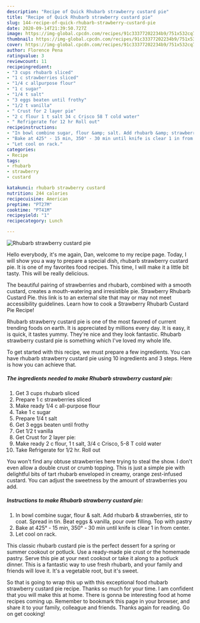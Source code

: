 ```yaml
---
description: "Recipe of Quick Rhubarb strawberry custard pie"
title: "Recipe of Quick Rhubarb strawberry custard pie"
slug: 144-recipe-of-quick-rhubarb-strawberry-custard-pie
date: 2020-09-14T21:39:50.727Z
image: https://img-global.cpcdn.com/recipes/91c33377202234b9/751x532cq70/rhubarb-strawberry-custard-pie-recipe-main-photo.jpg
thumbnail: https://img-global.cpcdn.com/recipes/91c33377202234b9/751x532cq70/rhubarb-strawberry-custard-pie-recipe-main-photo.jpg
cover: https://img-global.cpcdn.com/recipes/91c33377202234b9/751x532cq70/rhubarb-strawberry-custard-pie-recipe-main-photo.jpg
author: Florence Pena
ratingvalue: 3
reviewcount: 11
recipeingredient:
- "3 cups rhubarb sliced"
- "1 c strawberries sliced"
- "1/4 c allpurpose flour"
- "1 c sugar"
- "1/4 t salt"
- "3 eggs beaten until frothy"
- "1/2 t vanilla"
- " Crust for 2 layer pie"
- "2 c flour 1 t salt 34 c Crisco 58 T cold water"
- " Refrigerate for 12 hr Roll out"
recipeinstructions:
- "In bowl combine sugar, flour &amp; salt. Add rhubarb &amp; strawberries, stir to coat. Spread in tin. Beat eggs &amp; vanilla, pour over filling. Top with pastry"
- "Bake at 425° - 15 min, 350° - 30 min until knife is clear 1 in from center."
- "Let cool on rack."
categories:
- Recipe
tags:
- rhubarb
- strawberry
- custard

katakunci: rhubarb strawberry custard 
nutrition: 244 calories
recipecuisine: American
preptime: "PT27M"
cooktime: "PT41M"
recipeyield: "1"
recipecategory: Lunch

---
```



![Rhubarb strawberry custard pie](https://img-global.cpcdn.com/recipes/91c33377202234b9/751x532cq70/rhubarb-strawberry-custard-pie-recipe-main-photo.jpg)

Hello everybody, it's me again, Dan, welcome to my recipe page. Today, I will show you a way to prepare a special dish, rhubarb strawberry custard pie. It is one of my favorites food recipes. This time, I will make it a little bit tasty. This will be really delicious.

The beautiful pairing of strawberries and rhubarb, combined with a smooth custard, creates a mouth-watering and irresistible pie. Strawberry Rhubarb Custard Pie. this link is to an external site that may or may not meet accessibility guidelines. Learn how to cook a Strawberry Rhubarb Custard Pie Recipe!

Rhubarb strawberry custard pie is one of the most favored of current trending foods on earth. It is appreciated by millions every day. It is easy, it is quick, it tastes yummy. They're nice and they look fantastic. Rhubarb strawberry custard pie is something which I've loved my whole life.


To get started with this recipe, we must prepare a few ingredients. You can have rhubarb strawberry custard pie using 10 ingredients and 3 steps. Here is how you can achieve that.

<!--inarticleads1-->

##### The ingredients needed to make Rhubarb strawberry custard pie:

1. Get 3 cups rhubarb sliced
1. Prepare 1 c strawberries sliced
1. Make ready 1/4 c all-purpose flour
1. Take 1 c sugar
1. Prepare 1/4 t salt
1. Get 3 eggs beaten until frothy
1. Get 1/2 t vanilla
1. Get  Crust for 2 layer pie:
1. Make ready 2 c flour, 1 t salt, 3/4 c Crisco, 5-8 T cold water
1. Take  Refrigerate for 1/2 hr. Roll out


You won&#39;t find any obtuse strawberries here trying to steal the show. I don&#39;t even allow a double crust or crumb topping. This is just a simple pie with delightful bits of tart rhubarb enveloped in creamy, orange zest-infused custard. You can adjust the sweetness by the amount of strawberries you add. 

<!--inarticleads2-->

##### Instructions to make Rhubarb strawberry custard pie:

1. In bowl combine sugar, flour &amp; salt. Add rhubarb &amp; strawberries, stir to coat. Spread in tin. Beat eggs &amp; vanilla, pour over filling. Top with pastry
1. Bake at 425° - 15 min, 350° - 30 min until knife is clear 1 in from center.
1. Let cool on rack.


This classic rhubarb custard pie is the perfect dessert for a spring or summer cookout or potluck. Use a ready-made pie crust or the homemade pastry. Serve this pie at your next cookout or take it along to a potluck dinner. This is a fantastic way to use fresh rhubarb, and your family and friends will love it. It&#39;s a vegetable root, but it&#39;s sweet. 

So that is going to wrap this up with this exceptional food rhubarb strawberry custard pie recipe. Thanks so much for your time. I am confident that you will make this at home. There is gonna be interesting food at home recipes coming up. Remember to bookmark this page in your browser, and share it to your family, colleague and friends. Thanks again for reading. Go on get cooking!
